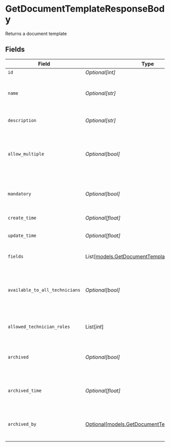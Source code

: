 # GetDocumentTemplateResponseBody

Returns a document template


## Fields

| Field                                                                                        | Type                                                                                         | Required                                                                                     | Description                                                                                  |
| -------------------------------------------------------------------------------------------- | -------------------------------------------------------------------------------------------- | -------------------------------------------------------------------------------------------- | -------------------------------------------------------------------------------------------- |
| `id`                                                                                         | *Optional[int]*                                                                              | :heavy_minus_sign:                                                                           | Identifier                                                                                   |
| `name`                                                                                       | *Optional[str]*                                                                              | :heavy_minus_sign:                                                                           | Name of the template (must be unique)                                                        |
| `description`                                                                                | *Optional[str]*                                                                              | :heavy_minus_sign:                                                                           | Description of the template                                                                  |
| `allow_multiple`                                                                             | *Optional[bool]*                                                                             | :heavy_minus_sign:                                                                           | Indicates if multiple instances of the document template is allowed                          |
| `mandatory`                                                                                  | *Optional[bool]*                                                                             | :heavy_minus_sign:                                                                           | Indicates if the document template is mandatory                                              |
| `create_time`                                                                                | *Optional[float]*                                                                            | :heavy_minus_sign:                                                                           | Creation time                                                                                |
| `update_time`                                                                                | *Optional[float]*                                                                            | :heavy_minus_sign:                                                                           | Last updated time                                                                            |
| `fields`                                                                                     | List[[models.GetDocumentTemplateFields](../models/getdocumenttemplatefields.md)]             | :heavy_minus_sign:                                                                           | Document template fields                                                                     |
| `available_to_all_technicians`                                                               | *Optional[bool]*                                                                             | :heavy_minus_sign:                                                                           | Indicates if the document template is available to all technicians                           |
| `allowed_technician_roles`                                                                   | List[*int*]                                                                                  | :heavy_minus_sign:                                                                           | List of allowed technician role ids                                                          |
| `archived`                                                                                   | *Optional[bool]*                                                                             | :heavy_minus_sign:                                                                           | Indicates if the document template is archived                                               |
| `archived_time`                                                                              | *Optional[float]*                                                                            | :heavy_minus_sign:                                                                           | Indicates the time the template was archived                                                 |
| `archived_by`                                                                                | [Optional[models.GetDocumentTemplateArchivedBy]](../models/getdocumenttemplatearchivedby.md) | :heavy_minus_sign:                                                                           | Indicates who archived the template                                                          |
